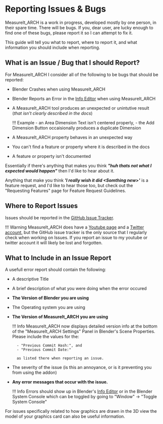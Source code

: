 # Reporting Issues & Bugs

MeasureIt_ARCH is a work in progress, developed mostly by one person, in their spare time. There will be bugs. If you, dear user, are lucky enough to find one of these bugs, please report it so I can attempt to fix it. 

This guide will tell you what to report, where to report it, and what information you should include when reporting.

## What is an Issue / Bug that I should Report?

For MeasureIt_ARCH I consider all of the following to be bugs that should be reported:

- Blender Crashes when using MeasureIt_ARCH
- Blender Reports an Error in the [Info Editor](https://docs.blender.org/manual/en/latest/editors/info_editor.html) when using MeasureIt_ARCH
- A MeasureIt_ARCH tool produces an unexpected or unintutive result (*that isn't clearly described in the docs*) 

    !!! Example
        - an Area Dimension Text isn't centered properly,
        - the Add Dimension Button occaisionally produces a duplicate Dimension

- A MeasureIt_ARCH property behaves in an unexpected way
- You can't find a feature or property where it is described in the docs
- A feature or property isn't documented

Essentially if there's anything that makes you think **_"huh thats not what I expected would happen"_** then I'd like to hear about it.

Anything that make you think **_'I really wish it did <Somthing new\>'_** is a feature request, and I'd like to hear those too, but check out the "Requesting Features" page for Feature Request Guidelines. 

## Where to Report Issues

Issues should be reported in the [GitHub Issue Tracker](https://github.com/kevancress/MeasureIt_ARCH/issues).

!!! Warning
    MeasureIt_ARCH does have a [Youtube page](https://www.youtube.com/c/MeasureItARCH) and a [Twitter account](https://twitter.com/measureit_arch), but the GitHub issue tracker is the only source that I regularly check when working on Issues. If you report an issue to my youtube or twitter account it will likely be lost and forgotten.

## What to Include in an Issue Report

A usefull error report should contain the following:

- A descriptive Title
- A brief description of what you were doing when the error occured
- **The Version of Blender you are using**
- The Operating system you are using
- **The Version of MeasureIt_ARCH you are using**

    !!! Info
        MeasureIt_ARCH now displays detailed version info at the bottom of the "MeasureIt_ARCH Settings" Panel in Blender's Scene Properties. Please include the values for the:

        - "Previous Commit Hash:", and
        - "Previous Commit Date:"

        as listed there when reporting an issue. 

- The severity of the issue (is this an annoyance, or is it preventing you from using the addon)
- **Any error messages that occur with the issue.**

    !!! Info
        Errors should show up in Blender's [Info Editor](https://docs.blender.org/manual/en/latest/editors/info_editor.html) or in the Blender System Console which can be toggled by going to "Window" -> "Toggle System Console"

For issues specifically related to how graphics are drawn in the 3D view the model of your graphics card can also be useful information.
